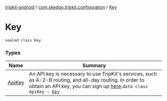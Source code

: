 [tripkit-android](../../index.md) / [com.skedgo.tripkit.configuration](../index.md) / [Key](./index.md)

# Key

`sealed class Key`

### Types

| Name | Summary |
|---|---|
| [ApiKey](-api-key/index.md) | An API key is necessary to use TripKit's services, such as A-2-B routing, and all-day routing. In order to obtain an API key, you can sign up [here](https://tripgo.3scale.net).`data class ApiKey : `[`Key`](./index.md) |
